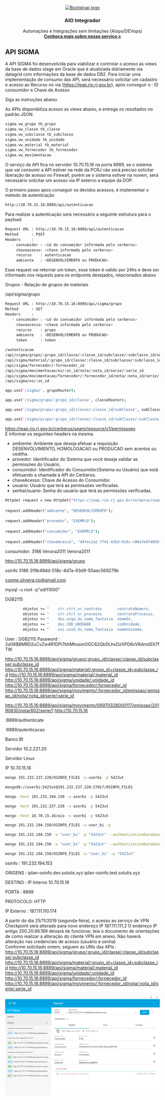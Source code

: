 <p align="center">
  <a href="https://onsac.com/">
    <img src="https://onsac.com/wp-content/uploads/2020/08/tl.png" alt="Bootstrap logo" width="200" height="180">
  </a>
</p>

<h3 align="center">AIO Integrador</h3>

<p align="center">
  Automações e Integrações sem limitações (AIops/DEVops)
  <br>
  <a href="https://onsac.com/"><strong>Conheça mais sobre nosso serviço »</strong></a>
  </p>
  
  
## API SIGMA

A API SIGMA foi desenvolvida para viabilizar e controlar o acesso as views da base de dados stage em Oracle que é atualizada diáriamente via datagrid com informações da base de dados DB2.
Para iniciar uma implementação de consumo das API, será necessário solicitar um cadastro e acesso ao Recurso no via (https://jeap.rio.rj.gov.br), após conseguir o :
ID consumidor e Chave de Acesso

Siga as instruções abaixo. 

As APIs disponibiliza acesso as views abaixo, e entrega os resultados no padrão JSON.

```sh 
sigma.vw_grupo tb_grupo
sigma.vw_classe tb_classe
sigma.vw_subclasse tb_subclasse
sigma.vw_unidade tb_unidade
sigma.vw_material tb_material
sigma.vw_fornecedor tb_fornecedor
sigma.vw_movimentacao
```

O serviço da API fica no servidor 10.70.15.16 na porta 8989, se o sistema que vai consumir a API estiver na rede da PCRJ não será preciso solicitar liberação de acesso no Firewall, porém se o sistema estiver na nuvem, será necessário solicitar um acesso via IP externo a equipe da DOP.

O primeiro passo apos conseguir os devidos acessos, é implementar o metodo de autenticação

```sh
http://10.70.15.16:8989/api/autenticacao
```

Para realizar a autenticação será necessário a seguinte estrutura para o peyload 

```sh
Request URL : http://10.70.15.16:8989/api/autenticacao 
Method      : POST
Headers     : 
   - consumidor : <id do consumidor informada pelo cerberus>
     chaveacesso: <chave informada pelo cerberus>
     recurso    : autenticacao
     ambiente   : <DESENVOLVIMENTO ou PRODUCAO>
```  
Esse request vai retornar um token, esse token é valido por 24hs e deve ser informado nos requests para os endpoints desejados, relacionados abaixo

Grupos - Relação de grupos de materiais

/api/sigma/grupo

```sh
Request URL : http://10.70.15.16:8989/api/sigma/grupo 
Method      : GET
Headers     : 
   - consumidor : <id do consumidor informada pelo cerberus>
     chaveacesso: <chave informada pelo cerberus>
     recurso    : grupo
     ambiente   : <DESENVOLVIMENTO ou PRODUCAO>
     token      : token
```  



```sh 
/autenticacao
/api/sigma/grupo/:grupo_id/classe/:classe_id/subclasse/:subclasse_id/unidade/:unidade_id
/api/sigma/material/:grupo_id/classe/:classe_id/subclasse/:subclasse_id/unidade/:unidade_id
/api/sigma/fornecedor/:fornecedor_id
/api/sigma/movimentacao/os/:os_id/nota/:nota_id/serie/:serie_id
/api/sigma/movimentacao/fornecedor/:fornecedor_id/nota/:nota_id/serie/:serie_id
/api/sigma/os/:os_id
```
```sh 
app.use('/sigma/', grupoRouter);
```
```sh
app.use('/sigma/grupo/:grupo_id/classe', classeRouter);
```
```sh
app.use('/sigma/grupo/:grupo_id/classe/:classe_id/subClasse', subClasseRouter);
```
```sh
app.use('/sigma/grupo/:grupo_id/classe/:classe_id/subClasse/:subClasse_id/unidade', unidadeRouter);
```


https://jeap.rio.rj.gov.br/cerberus/seam/resource/v1/permissoes 
</br> 
E informar os seguintes headers na mesma. 
* ambiente: Ambiente que deseja efetuar a requisição DESENVOLVIMENTO, HOMOLOGACAO ou PRODUCAO sem acentos ou cedilha.
* provedor: Identificador do Sistema que você deseja validar as permissões do Usuário.
* consumidor: Identificador do Consumidor(Sistema ou Usuário) que está efetuando a chamada à API do Cerberus.
* chaveAcesso: Chave de Acesso do Consumidor.
* usuario: Usuário que terá as permissões verificadas.
* senhaUsuario: Senha do usuário que terá as permissões verificadas.

```sh
HttpGet request = new HttpGet("https://jeap.rio.rj.gov.br/cerberus/seam/resource/v1/integracoes/NOME_RECURSO");
        
request.addHeader("ambiente", "DESENVOLVIMENTO");
    
request.addHeader("provedor", "EXEMPLO");
    
request.addHeader("consumidor", "EXEMPLO");
        
request.addHeader("chaveAcesso", "d4fec2a2-7f41-43bd-9c0c-c00afe8f4858");
```
consumidor: 3186
Verona2011
Verona2011

http://10.70.15.16:8899/api/sigma/grupo



osinfo 3186
2f9b49dd-518c-4d7a-93d9-50aec569279b

cosme.silveira.rio@gmail.com

mysql -u root -p"sdt11000"



DGB2115
```sh
        objetos += "    ctr.ctrt_nr_contrato       contratoNumero,      ";
        objetos += "    ctr.ctrt_nr_processo       contratoProcesso,    ";
        objetos += "    dos.orga_ds_nome_fantasia  nomeOs,              ";
        objetos += "    doc.COD_UNIDADE            codUnidade,          ";
        objetos += "    uni.unid_ds_nome_fantasia  nomeUnidade,         ";
```

User : DGB2115 Password : $2a$08$8MRD2uCvZw4R1DPi7bhMhusmOGC62QbDLhvDzXPD6cV6dmdSX7fTW


http://10.70.15.16:8899/api/sigma/grupo/:grupo_id/classe/:classe_id/subclasse/:subclasse_id
http://10.70.15.16:8899/api/sigma/material/:grupo_id+classe_id+subclasse_id
http://10.70.15.16:8899/api/sigma/material/:material_id
http://10.70.15.16:8899/api/sigma/unidade/:unidade_id
http://10.70.15.16:8899/api/sigma/fornecedor/:fornecedor_id
http://10.70.15.16:8899/api/sigma/movimento/:fornecedor_id/emissao/:emissao_id/nota/:nota_id/serie/:serie_id

http://10.70.15.16:8889/api/sigma/movimento/06970328000117/emissao/20190830/nota/602/serie/1
http://10.70.15.16

:8899/authenticate

:8889/autenticacao

Banco BI

Servidor 10.2.221.20
 
Servidor Linux

IP 10.70.15.16

```sh
mongo 191.232.237.220/OSINFO_FILES -u userbi -p 5423ut
```
```sh
mongodb://userbi:5423ut@191.232.237.220:27017/OSINFO_FILES
```
```sh
mongo -host 191.232.194.150 -u userbi -p 5423ut
```
```sh
mongo -host 191.232.237.220 -u userbi -p 5423ut
```
```sh
mongo -host 10.70.15.16/aio -u userbi -p 5423ut
```
```sh
mongo 191.232.194.150/OSINFO_FILES -u user_bi -p
```
```sh
mongo 191.232.194.150 -u "user_bi" -p "5423ut" --authenticationDatabase "OSINFO_FILES"
```
```sh
mongo 191.232.194.150 -u "user_bi" -p "5423ut" --authenticationDatabase "osinfo_files"
```
```sh
mongo 191.232.194.150/OSINFO_FILES -u "user_bi" -p "5423ut" 
```
osinfo :
191.232.194.153


ORIGENS :
iplan-osinfo.dev.solutis.xyz
iplan-osinfo.test.solutis.xyz

DESTINO :
IP Interno 10.70.15.16

PORTA   :
8899

PROTOCOLO:
HTTP

IP Externo : 187.111.110.174


A partir do dia 25/11/2019 (segunda-feira), o acesso ao serviço de VPN Checkpoint será alterado para novo endereço IP 187.111.111.2
O endereço IP antigo 200.20.66.189 deixará de funcionar, leia o documento de orientações de como realizar a alteração do cliente VPN em anexo.
Não haverá alteração nas credenciais de acesso (usuário e senha)
</br>
Conforme solicitado ontem, seguem as URIs das APIs :
</br>
http://10.70.15.16:8899/api/sigma/grupo/:grupo_id/classe/:classe_id/subclasse/:subclasse_id
http://10.70.15.16:8899/api/sigma/material/:grupo_id+classe_id+subclasse_id
http://10.70.15.16:8899/api/sigma/material/:material_id
http://10.70.15.16:8899/api/sigma/unidade/:unidade_id
http://10.70.15.16:8899/api/sigma/fornecedor/:fornecedor_id
http://10.70.15.16:8899/api/sigma/movimento/:fornecedor_id/nota/:nota_id/serie/:serie_id

<p align="center">
     <img src="https://github.com/onsac/AIO-Integrador/blob/master/Telas-Configura%C3%A7%C3%A3o/Tela-Autentica%C3%A7%C3%A3o%20API%20SIGMA.jpeg" alt="Tela-autenticação API SIGMA" >
</p>
